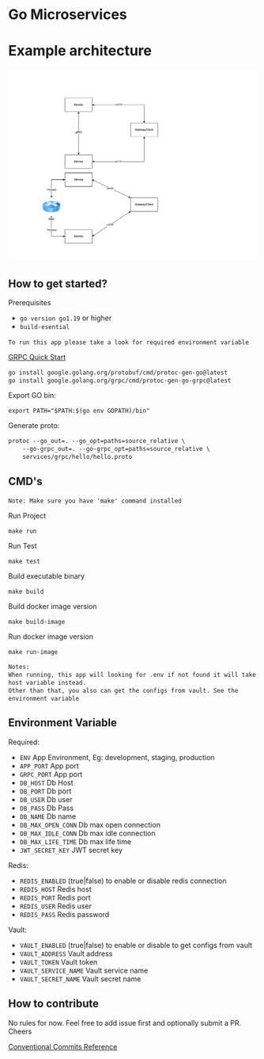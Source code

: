 # Go Microservices

# Example architecture
![Architecture](https://github.com/darmawan01/assets/blob/main/integration.png)

## How to get started?

Prerequisites

- `go version go1.19` or higher
- `build-esential`

`To run this app please take a look for required environment variable`

[GRPC Quick Start](https://grpc.io/docs/languages/go/quickstart/)
```
go install google.golang.org/protobuf/cmd/protoc-gen-go@latest
go install google.golang.org/grpc/cmd/protoc-gen-go-grpc@latest

```

Export GO bin:
```
export PATH="$PATH:$(go env GOPATH)/bin"
```

Generate proto:
```
protoc --go_out=. --go_opt=paths=source_relative \
    --go-grpc_out=. --go-grpc_opt=paths=source_relative \
    services/grpc/hello/hello.proto
```

## CMD's
`Note: Make sure you have 'make' command installed`

Run Project
```
make run
```

Run Test
```
make test
```

Build executable binary
```
make build
```

Build docker image version
```
make build-image
```

Run docker image version
```
make run-image
```
```
Notes: 
When running, this app will looking for .env if not found it will take host variable instead.
Other than that, you also can get the configs from vault. See the environment variable
```

## Environment Variable
Required:
- `ENV` App Environment, Eg: development, staging, production
- `APP_PORT` App port
- `GRPC_PORT` App port
- `DB_HOST` Db Host
- `DB_PORT` Db port
- `DB_USER` Db user
- `DB_PASS` Db Pass
- `DB_NAME` Db name
- `DB_MAX_OPEN_CONN` Db max open connection
- `DB_MAX_IDLE_CONN` Db max idle connection
- `DB_MAX_LIFE_TIME` Db max life time
- `JWT_SECRET_KEY`  JWT secret key

Redis:
- `REDIS_ENABLED` (true|false) to enable or disable redis connection
- `REDIS_HOST` Redis host
- `REDIS_PORT` Redis port
- `REDIS_USER` Redis user
- `REDIS_PASS` Redis password

Vault:
- `VAULT_ENABLED` (true|false) to enable or disable to get configs from vault
- `VAULT_ADDRESS` Vault address
- `VAULT_TOKEN` Vault token
- `VAULT_SERVICE_NAME` Vault service name
- `VAULT_SECRET_NAME` Vault secret name


## How to contribute

No rules for now. Feel free to add issue first and optionally submit a PR. Cheers

[Conventional Commits Reference](https://www.conventionalcommits.org/en/v1.0.0/#specification)